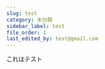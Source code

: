 ```yaml
---
slug: test
category: 未分類
sidebar_label: test
file_order: 1
last_edited_by: test@gmail.com
---
```

これはテスト